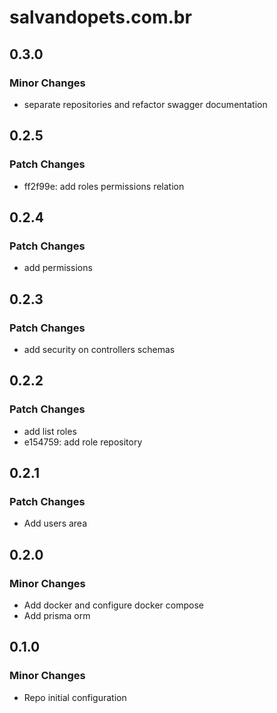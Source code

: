 # salvandopets.com.br

## 0.3.0

### Minor Changes

- separate repositories and refactor swagger documentation

## 0.2.5

### Patch Changes

- ff2f99e: add roles permissions relation

## 0.2.4

### Patch Changes

- add permissions

## 0.2.3

### Patch Changes

- add security on controllers schemas

## 0.2.2

### Patch Changes

- add list roles
- e154759: add role repository

## 0.2.1

### Patch Changes

- Add users area

## 0.2.0

### Minor Changes

- Add docker and configure docker compose
- Add prisma orm

## 0.1.0

### Minor Changes

- Repo initial configuration
